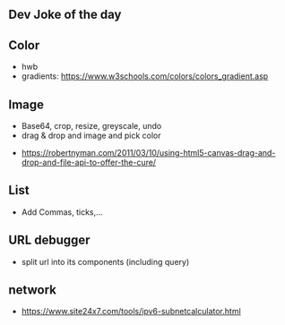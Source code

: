 ## Dev Joke of the day

## Color
- hwb
- gradients: https://www.w3schools.com/colors/colors_gradient.asp

## Image
* Base64, crop, resize, greyscale, undo
* drag & drop and image and pick color
- https://robertnyman.com/2011/03/10/using-html5-canvas-drag-and-drop-and-file-api-to-offer-the-cure/

## List
* Add Commas, ticks,...

## URL debugger
- split url into its components (including query)

## network
* https://www.site24x7.com/tools/ipv6-subnetcalculator.html
